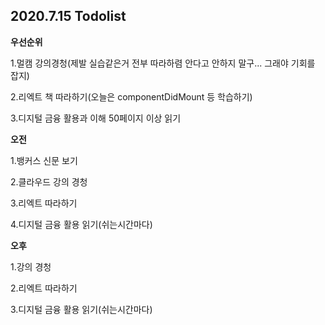 ## 2020.7.15 Todolist



**우선순위**

1.멀캠 강의경청(제발 실습같은거 전부 따라하렴 안다고 안하지 말구... 그래야 기회를 잡지)

2.리엑트 책 따라하기(오늘은 componentDidMount 등 학습하기)

3.디지털 금융 활용과 이해 50페이지 이상 읽기



**오전**

1.뱅커스 신문 보기

2.클라우드 강의 경청

3.리엑트 따라하기

4.디지털 금융 활용 읽기(쉬는시간마다)



**오후**

1.강의 경청

2.리엑트 따라하기

3.디지털 금융 활용 읽기(쉬는시간마다)



